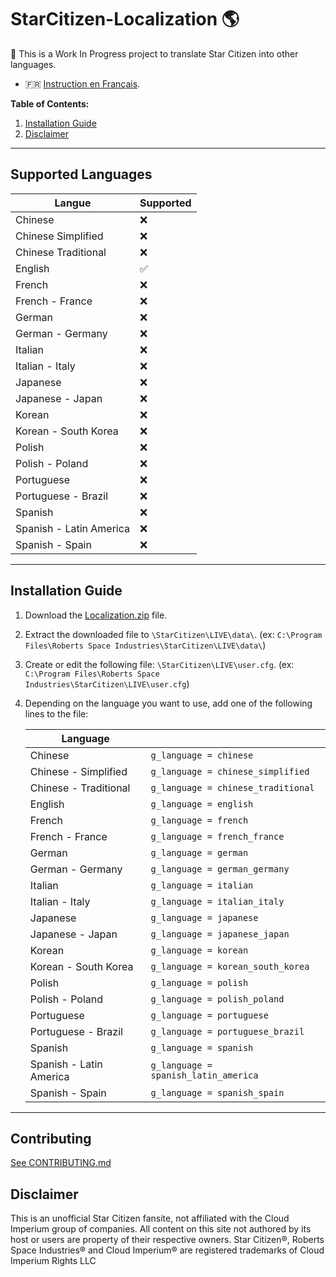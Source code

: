 # StarCitizen-Localization 🌎

🚧 This is a Work In Progress project to translate Star Citizen into other languages.

- 🇫🇷 [Instruction en Français](README_fr.md).

**Table of Contents:**
1. [Installation Guide](#installation-guide)
2. [Disclaimer](#Disclaimer)

---
## Supported Languages

| Langue | Supported |
|---|---|
| Chinese | ❌ |
| Chinese Simplified | ❌ |
| Chinese Traditional | ❌ |
| English | ✅ |
| French | ❌ |
| French - France | ❌ |
| German | ❌ |
| German - Germany | ❌ |
| Italian | ❌ |
| Italian - Italy | ❌ |
| Japanese | ❌ |
| Japanese - Japan | ❌ |
| Korean | ❌ |
| Korean - South Korea | ❌ |
| Polish | ❌ |
| Polish - Poland | ❌ |
| Portuguese | ❌ |
| Portuguese - Brazil | ❌ |
| Spanish | ❌ |
| Spanish - Latin America | ❌ |
| Spanish - Spain | ❌ |

---
## Installation Guide

1. Download the [Localization.zip](https://github.com/Dymerz/StarCitizen-Localization/releases/latest/download/Localization.zip) file.
2. Extract the downloaded file to `\StarCitizen\LIVE\data\`.  (ex: `C:\Program Files\Roberts Space Industries\StarCitizen\LIVE\data\`)
3. Create or edit the following file: `\StarCitizen\LIVE\user.cfg`. (ex: `C:\Program Files\Roberts Space Industries\StarCitizen\LIVE\user.cfg`)
4. Depending on the language you want to use, add one of the following lines to the file:

    | Language |   |
    |---|---|
    | Chinese |`g_language = chinese` |
    | Chinese - Simplified |`g_language = chinese_simplified` |
    | Chinese - Traditional |`g_language = chinese_traditional` |
    | English |`g_language = english` |
    | French |`g_language = french` |
    | French - France |`g_language = french_france` |
    | German |`g_language = german` |
    | German - Germany |`g_language = german_germany` |
    | Italian |`g_language = italian` |
    | Italian - Italy |`g_language = italian_italy` |
    | Japanese |`g_language = japanese` |
    | Japanese - Japan |`g_language = japanese_japan` |
    | Korean |`g_language = korean` |
    | Korean - South Korea |`g_language = korean_south_korea` |
    | Polish |`g_language = polish` |
    | Polish - Poland |`g_language = polish_poland` |
    | Portuguese |`g_language = portuguese` |
    | Portuguese - Brazil |`g_language = portuguese_brazil` |
    | Spanish |`g_language = spanish` |
    | Spanish - Latin America |`g_language = spanish_latin_america` |
    | Spanish - Spain |`g_language = spanish_spain ` |

---
## Contributing
[See CONTRIBUTING.md](CONTRIBUTING.md)

## Disclaimer

This is an unofficial Star Citizen fansite, not affiliated with the Cloud Imperium group of companies. All content on this site not authored by its host or users are property of their respective owners. Star Citizen®, Roberts Space Industries® and Cloud Imperium® are registered trademarks of Cloud Imperium Rights LLC